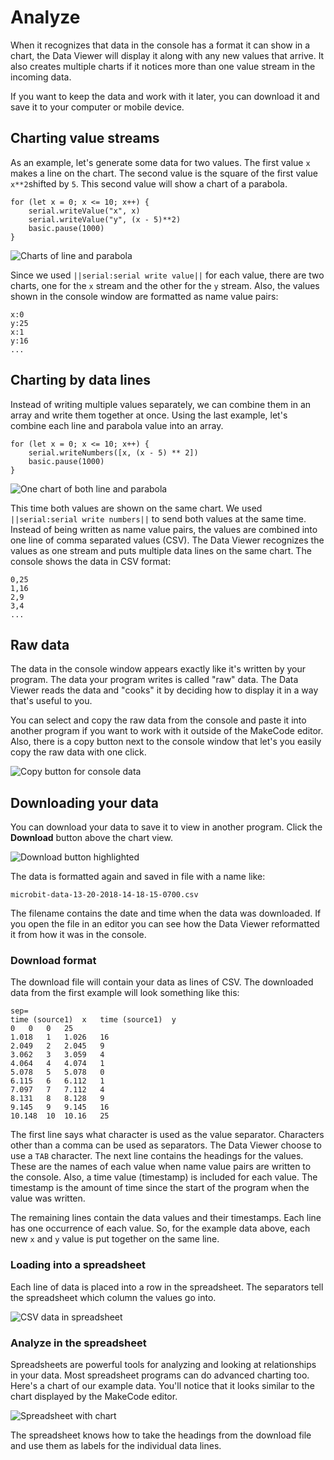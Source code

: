 # Analyze

When it recognizes that data in the console has a format it can show in a chart, the Data Viewer will display it along with any new values that arrive. It also creates multiple charts if it notices more than one value stream in the incoming data.

If you want to keep the data and work with it later, you can download it and save it to your computer or mobile device.

## Charting value streams

As an example, let's generate some data for two values. The first value `x` makes a line on the chart. The second value is the square of the first value `x**2`shifted by `5`. This second value will show a chart of a parabola.

```blocks
for (let x = 0; x <= 10; x++) {
    serial.writeValue("x", x)
    serial.writeValue("y", (x - 5)**2)
    basic.pause(1000)
}
```

![Charts of line and parabola](/makecode-blockeditor/static/mb/device/data-analysis/line-parabola.jpg)

Since we used ``||serial:serial write value||`` for each value, there are two charts, one for the `x` stream and the other for the `y` stream. Also, the values shown in the console window are formatted as name value pairs:

```
x:0
y:25
x:1
y:16
...
```

## Charting by data lines

Instead of writing multiple values separately, we can combine them in an array and write them together at once. Using the last example, let's combine each line and parabola value into an array. 

```blocks
for (let x = 0; x <= 10; x++) {
    serial.writeNumbers([x, (x - 5) ** 2])
    basic.pause(1000)
}
```

![One chart of both line and parabola](/makecode-blockeditor/static/mb/device/data-analysis/line-parabola2.jpg)

This time both values are shown on the same chart. We used ``||serial:serial write numbers||`` to send both values at the same time. Instead of being written as name value pairs, the values are combined into one line of comma separated values (CSV). The Data Viewer recognizes the values as one stream and puts multiple data lines on the same chart. The console shows the data in CSV format:

```
0,25
1,16
2,9
3,4
...
```

## Raw data

The data in the console window appears exactly like it's written by your program. The data your program writes is called "raw" data. The Data Viewer reads the data and "cooks" it by deciding how to display it in a way that's useful to you.

You can select and copy the raw data from the console and paste it into another program if you want to work with it outside of the MakeCode editor. Also, there is a copy button next to the console window that let's you easily copy the raw data with one click.

![Copy button for console data](/makecode-blockeditor/static/mb/device/data-analysis/copy-button.gif)

## Downloading your data

You can download your data to save it to view in another program. Click the **Download** button above the chart view.

![Download button highlighted](/makecode-blockeditor/static/mb/device/data-analysis/download-button.jpg)

The data is formatted again and saved in file with a name like:

``microbit-data-13-20-2018-14-18-15-0700.csv``

The filename contains the date and time when the data was downloaded. If you open the file in an editor you can see how the Data Viewer reformatted it from how it was in the console.

### Download format

The download file will contain your data as lines of CSV. The downloaded data from the first example will look something like this:

```
sep=	
time (source1)	x	time (source1)	y
0	0	0	25
1.018	1	1.026	16
2.049	2	2.045	9
3.062	3	3.059	4
4.064	4	4.074	1
5.078	5	5.078	0
6.115	6	6.112	1
7.097	7	7.112	4
8.131	8	8.128	9
9.145	9	9.145	16
10.148	10	10.16	25
```

The first line says what character is used as the value separator. Characters other than a comma can be used as separators. The Data Viewer choose to use a `TAB` character. The next line contains the headings for the values. These are the names of each value when name value pairs are written to the console. Also, a time value (timestamp) is included for each value. The timestamp is the amount of time since the start of the program when the value was written.

The remaining lines contain the data values and their timestamps. Each line has one occurrence of each value. So, for the example data above, each new `x` and `y` value is put together on the same line.

### Loading into a spreadsheet

Each line of data is placed into a row in the spreadsheet. The separators tell the spreadsheet which column the values go into.

![CSV data in spreadsheet](/makecode-blockeditor/static/mb/device/data-analysis/spreadsheet-data.jpg)

### Analyze in the spreadsheet

Spreadsheets are powerful tools for analyzing and looking at relationships in your data. Most spreadsheet programs can do advanced charting too. Here's a chart of our example data. You'll notice that it looks similar to the chart displayed by the MakeCode editor.

![Spreadsheet with chart](/makecode-blockeditor/static/mb/device/data-analysis/spreadsheet-chart.jpg)

The spreadsheet knows how to take the headings from the download file and use them as labels for the individual data lines.
